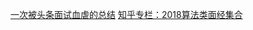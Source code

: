 [一次被头条面试血虐的总结](https://laravel-china.org/articles/9033/a-bloody-summary-of-a-headline-interview)
[知乎专栏：2018算法类面经集合](https://zhuanlan.zhihu.com/p/35203557?group_id=964143265948274688)
